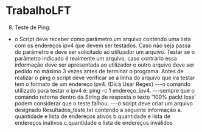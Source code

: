 # TrabalhoLFT

8) Teste de Ping:
- o Script deve receber como parâmetro um arquivo contendo uma lista com os endereços ipv4
que devem ser testados. Caso não seja passa do parâmetro e deve ser solicitado ao utilizador um
arquivo. Testar se o parâmetro indicado é realmente um arquivo, caso contrario essa informação
deve ser apresentada ao utilizador e outro arquivo deve ser pedido no máximo 3 vezes antes de
terminar o programa.
Antes de realizar o ping o script deve verificar se a linha do arquivo que ira testar tem o formato
de um endereço ipv4. (Dica Usar Regex)
---o comando utilizado para testar o ipv4 é: ping -c 1 endereço_ipv4.
---sempre que o comando retorna dentro da String de resposta o texto '100% packt loss' podem
considerar que o teste falhou.
---o script deve criar um arquivo designado Resultados_teste.txt contendo a seguinte informação
a. quantidade e lista de endereços ativos
b.quantidade e lista de endereços inativos
c.quantidade e lista de endereços inválidos
